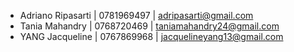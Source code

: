 *  Adriano Ripasarti | 0781969497 | adripasarti@gmail.com
*  Tania Mahandry | 0768720469 | taniamahandry24@gmail.com
*  YANG Jacqueline | 0767869968 | jacquelineyang13@gmail.com
